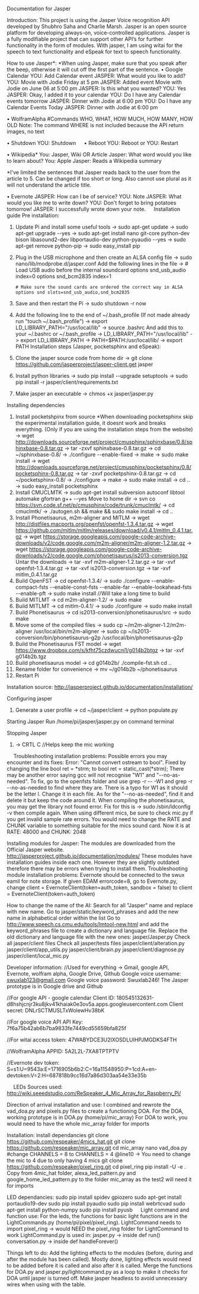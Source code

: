 Documentation for Jasper

Introduction:
This project is using the Jasper Voice recognition API developed by Shubhro Saha and Charlie Marsh. Jasper is an open source platform for developing always-on, voice-controlled applications. Jasper is a fully modifiable project that can support other API’s for further functionality in the form of modules. With jasper, I am using witai for the speech to text functionality and eSpeak for text to speech functionality.

How to use Jasper*:
*When using Jasper, make sure that you speak after the beep, otherwise it will cut off the first part of the sentence.
•	Google Calendar 
YOU: Add Calendar event
JASPER: What would you like to add?
YOU: Movie with Jodie Friday at 5 pm
JASPER: Added event Movie with Jodie on June 06 at 5:00 pm
JASPER: Is this what you wanted?
YOU: Yes
JASPER: Okay, I added it to your calendar
YOU: Do I have any Calendar events tomorrow
JASPER: Dinner with Jodie at 6:00 pm
YOU: Do I have any Calendar Events Today
JASPER: Dinner with Jodie at 6:00 pm

•	WolframAlpha 
#Commands WHO, WHAT, HOW MUCH, HOW MANY, HOW OLD
Note: The command WHERE is not included because the API return images, no text

•	Shutdown
YOU: Shutdown
 
•	Reboot
YOU: Reboot
or 
YOU: Restart

•	Wikipedia*
You: Jasper, Wiki OR Article
Jasper: What word would you like to learn about?
You: Apple
Jasper: Reads a Wikipedia summary

*I've limited the sentences that Jasper reads back to the user from the article to 5. Can be changed if too short or long. Also cannot use plural as it will not understand the article title.

•	Evernote
JASPER:  How can I be of service?
YOU:     Note
JASPER:  What would you like me to write down?
YOU:     Don't forget to bring potatoes tomorrow!
JASPER:  I successfully wrote down your note. 
 
Installation guide
Pre installation:
1) Update Pi and install some useful tools
	-> sudo apt-get update
	-> sudo apt-get upgrade --yes
	-> sudo apt-get install nano git-core python-dev bison libasound2-dev libportaudio-dev python-pyaudio --yes
	-> sudo apt-get remove python-pip
	-> sudo easy_install pip

2) Plug in the USB microphone and then create an ALSA config file
	-> sudo nano/lib/modprobe.d/jasper.conf
   Add the following lines in the file
	-> # Load USB audio before the internal soundcard
	   options snd_usb_audio index=0
	   options snd_bcm2835 index=1
	
	   # Make sure the sound cards are ordered the correct way in ALSA
	   options snd slots=snd_usb_audio,snd_bcm2835

3) Save and then restart the Pi
	-> sudo shutdown -r now

4) Add the following line to the end of ~/.bash_profile (If not made already run "touch ~/.bash_profile")
	-> export LD_LIBRARY_PATH="/usr/local/lib"
	-> source .bashrc
   And add this to your ~/.bashrc or ~/.bash_profile
	-> LD_LIBRARY_PATH="/usr/local/lib"
	-> export LD_LIBRARY_PATH
	-> PATH=$PATH:/usr/local/lib/
	-> export PATH
Installation steps (Jasper, pocketsphinx and eSpeak):
1) Clone the jasper source code from home dir
	-> git clone https://github.com/jasperproject/jasper-client.get jasper
2) Install python libraries
	-> sudo pip install --upgrade setuptools
	-> sudo pip install -r jasper/client/requirements.txt
3) Make jasper an executable 
	-> chmos +x jasper/jasper.py

Installing dependencies

1) Install pocketshpinx from source
*When downloading pocketsphinx skip the experimental installation guide, it doesnt work and breaks everything. (Only if you are using the installation steps from the website)
	-> wget http://downloads.sourceforge.net/project/cmusphinx/sphinxbase/0.8/sphinxbase-0.8.tar.gz
	-> tar -zxvf sphinxbase-0.8.tar.gz
	-> cd ~/sphinxbase-0.8/
	-> ./configure --enable-fixed
	-> make
	-> sudo make install
	-> wget http://downloads.sourceforge.net/project/cmusphinx/pocketsphinx/0.8/pocketsphinx-0.8.tar.gz
	-> tar -zxvf pocketpshinx-0.8.tar.gz
	-> cd ~/pocketsphinx-0.8/
	-> ./configure
	-> make
	-> sudo make install
	-> cd ..
	-> sudo easy_install pocketsphinx
2) Install CMUCLMTK
	-> sudo apt-get install subversion autoconf libtool automake gfortran g++ --yes
   Move to home dir
	-> svn co https://svn.code.sf.net/p/cmusphinx/code/trunk/cmuclmtk/
	-> cd cmuclmtk/
	-> ./autogen.sh && make && sudo make install
	-> cd ..
3) Install Phonetisaurus, m2m-aligner and MITLM
	-> wget http://distfiles.macports.org/openfst/openfst-1.3.4.tar.gz
	-> wget https://github.com/mitlm/mitlm/releases/download/v0.4.1/mitlm_0.4.1.tar.gz
-> wget https://storage.googleapis.com/google-code-archive-downloads/v2/code.google.com/m2m-aligner/m2m-aligner-1.2.tar.gz
-> wget https://storage.googleapis.com/google-code-archive-downloads/v2/code.google.com/phonetisaurus/is2013-conversion.tgz
   Untar the downloads
	-> tar -xvf m2m-aligner-1.2.tar.gz
	-> tar -xvf openfst-1.3.4.tar.gz
	-> tar -xvf is2013-conversion.tgz
	-> tar -xvf mitlm_0.4.1.tar.gz
4) Build OpenFST
	-> cd openfst-1.3.4/
-> sudo ./configure --enable-compact-fsts --enable-const-fsts --enable-far --enable-lookahead-fsts --enable-pft
	-> sudo make install 		//Will take a long time to build
5) Build MITLMT
	-> cd m2m-aligner-1.2/
	-> sudo make
6) Build MITLMT
	-> cd mitlm-0.4.1/
	-> sudo ./configure
	-> sudo make install
7) Build Phonetisaurus
	-> cd is2013-conversion/phonetisaurus/src
	-> sudo make
8) Move some of the compiled files
	-> sudo cp ~/m2m-aligner-1.2/m2m-aligner /usr/local/bin/m2m-aligner
	-> sudo cp ~/is2013-conversion/bin/phonetisaurus-g2p /usr/local/bin/phonetisaurus-g2p
9) Build the Phonetisaurus FST model
	-> wget https://www.dropbox.com/s/kfht75czdwucni1/g014b2btgz
	-> tar -xvf g014b2b.tgz
10) Build phonetisaurus model
	-> cd g014b2b/
	./compile-fst.sh
	cd ..
11) Rename folder for convenience
	-> mv ~/g014b2b ~/phonetisaurus
12) Restart Pi

Installation source:
http://jasperproject.github.io/documentation/installation/

Configuring jasper
1) Generate a user profile
	-> cd ~/jasper/client
	-> python populate.py 		

Starting Jasper
Run /home/pi/jasper/jasper.py on command terminal

Stopping Jasper
1) -> CRTL C 	//Helps keep the mic working

 
Troubleshooting installation problems:
Possible errors you may encounter and its fixes:
Error: "Cannot convert ostream to bool". Fixed by changing the line bool ret = *strm; to bool ret = static_cast<bool>(*strm);
There may be another error saying gcc will not recognise "W1" and "--no-as-needed". To fix, go to the openfsts folder and use grep -r -- -W1 and grep -r --no-as-needed to find where they are. There is a typo for W1 as it should be the letter l. Change it in each file. As for the "--no-as-needed", find it and delete it but keep the code around it.
When compiling the phonetisaurus, you may get the library not found error. Fix for this is -> sudo /sbin/ldconfig -v then compile again.
When using different mics, be sure to check mic.py if you get invalid sample rate errors. You would need to change the RATE and CHUNK variable to something suitable for the mics sound card. Now it is at RATE: 48000 and CHUNK: 2048

Installing modules for Jasper:
The modules are downloaded from the Official Jasper website.
http://jasperproject.github.io/documentation/modules/
These modules have installation guides inside each one. However they are slightly outdated therefore there may be errors when trying to install them.
Troubleshooting module installation problems:
Evernote should be connected to the swux eamil for note storage. If given EDAM errorcode=8, go to Evernote.py, change 
client = EvernoteClient(token=auth_token, sandbox = false) to client = EvernoteClient(token=auth_token)

How to change the name of the AI:
Search for all "Jasper" name and replace with new name.
Go to jasper/static/keyword_phrases and add the new name in alphabetical order within the list
Go to http://www.speech.cs.cmu.edu/tools/lmtool-new.html and add the keyword_phrases file to create a dictionary and 
language file. Replace the old dictionary and language file with the new ones:
jasper/Jasper.py
Check all jasper/client files
Check all jasper/tests files
jasper/client/alteration.py
jasper/client/app_utils.py
jasper/client/brain.py
jasper/client/diagnose.py
jasper/client/local_mic.py

Developer information:
//Used for everything -> Gmail, google API, Evernote, wolfram alpha, Google Drive, Github
Google voice username: swuxlab123@gmail.com
Google voice password: Swuxlab246!
The Jasper prototype is in Google drive and Github

//For google API - google calendar
Client ID: 180545132631-d8hshjcnjr3ku8jkv41khaiak0e3ov5a.apps.googleusercontent.com 
Client secret: DNLrSCTMUSLTxWolewHv38bK

//For google voice API
API Key: 7f6a75b42ab6b7ba9833fe7449cd55659bfa825f 

//For witai 
access token: 47WABYDCE3U2IXOSDLUIHPJMGDKS4FTH

//WolframAlpha APPID: 5A2L2L-7XA8TPTPTV

//Evernote dev token: S=s1:U=9543a:E=1716905b6b2:C=16a11548950:P=1cd:A=en-devtoken:V=2:H=687818b9cc16d7a86d303aa54e33e35b

 
LEDs
Sources used:
http://wiki.seeedstudio.com/ReSpeaker_4_Mic_Array_for_Raspberry_Pi/

Direction of arrival installation and use:
I combined and rewrote the vad_doa.py and pixels.py files to create a functioning DOA.
For the DOA, working prototype is in DOA.py (home/pi/mic_array)
For DOA to work, you would need to have the whole mic_array folder for imports

Installation:
install dependancies
git clone https://github.com/respeaker/4mics_hat.git
git clone https://github.com/respeaker/mic_array.git
cd mic_array
nano vad_doa.py 
#change CHANNELS = 8 to CHANNELS = 4 @line10 -> You need to change the mic to 4 due to only having 4 mics
git clone https://github.com/respeaker/pixel_ring.git
cd pixel_ring
pip install -U -e .
Copy from 4mic_hat folder, alexa_led_pattern.py and google_home_led_pattern.py to the folder mic_array as the test2 will need it for imports

LED dependancies:
sudo pip install spidev gpiozero
sudo apt-get install portaudio19-dev
sudo pip install pyaudio
sudo pip install webrtcvad
sudo apt-get install python-numpy 
sudo pip install pyusb
 
Light command and function use:
For the leds, the functions for basic light functions are in the LightCommands.py (home/pi/pixel/pixel_ring).
LightCommand needs to import pixel_ring -> would NEED the pixel_ring folder for LightCommand to work
LightCommand.py is used in:
jasper.py -> inside def run()
conversation.py -> inside def handleForever()

Things left to do:
Add the lighting effects to the modules (before, during and after the module has been called). Mostly done, lighting effects would need to be added before it is called and also after it is called.
Merge the functions for DOA.py and jasper.py/lightcommand.py as a loop to make it checks for DOA until jasper is turned off.
Make jasper headless to avoid unnecessary wires when using with the table.


